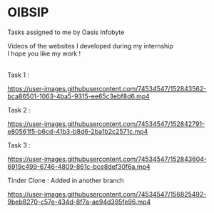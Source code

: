 # OIBSIP
Tasks assigned to me by Oasis Infobyte 

Videos of the websites I developed during my internship <br>
I hope you like my work ! 
<br><br>



Task 1 :



https://user-images.githubusercontent.com/74534547/152843562-bca86501-1063-4ba5-9315-ee65c3ebf8d6.mp4



Task 2 :



https://user-images.githubusercontent.com/74534547/152842791-e80561f5-b6cd-41b3-b8d6-2ba1b2c2571c.mp4


Task 3 :


https://user-images.githubusercontent.com/74534547/152843604-6919c499-6746-4809-861c-bce8def30f6a.mp4






Tinder Clone :  Added in another branch



https://user-images.githubusercontent.com/74534547/156825492-9beb8270-c57e-434d-8f7a-ae94d395fe96.mp4



